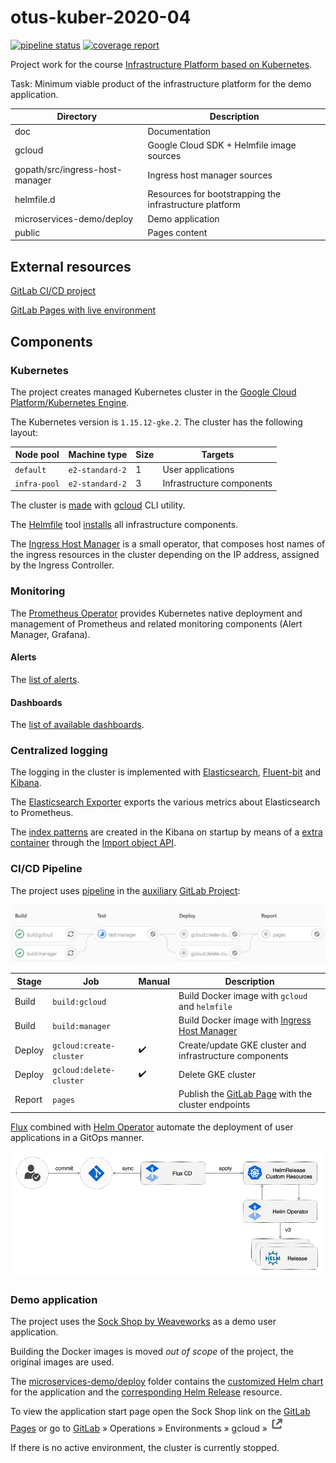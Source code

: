 # otus-kuber-2020-04

[![pipeline status](https://gitlab.com/kshuleshov/otus-kuber-2020-04/badges/master/pipeline.svg)](https://gitlab.com/kshuleshov/otus-kuber-2020-04/-/commits/master)
[![coverage report](https://gitlab.com/kshuleshov/otus-kuber-2020-04/badges/master/coverage.svg)](https://gitlab.com/kshuleshov/otus-kuber-2020-04/-/commits/master)

Project work for the course [Infrastructure Platform based on Kubernetes](https://otus.ru/learning/51674/).

Task: Minimum viable product of the infrastructure platform for the demo application.

| Directory | Description |
| --------- | ----------- |
| doc | Documentation |
| gcloud | Google Cloud SDK + Helmfile image sources |
| gopath/src/ingress-host-manager | Ingress host manager sources |
| helmfile.d | Resources for bootstrapping the infrastructure platform |
| microservices-demo/deploy | Demo application |
| public | Pages content |

## External resources

[GitLab CI/CD project](https://gitlab.com/kshuleshov/otus-kuber-2020-04)

[GitLab Pages with live environment](https://kshuleshov.gitlab.io/otus-kuber-2020-04/)

## Components
### Kubernetes

The project creates managed Kubernetes cluster in the [Google Cloud Platform/Kubernetes Engine](https://console.cloud.google.com/kubernetes).

The Kubernetes version is `1.15.12-gke.2`.
The cluster has the following layout:

| Node pool | Machine type | Size | Targets |
| --------- | ------------ | ---- | ------- |
| `default` | `e2-standard-2` | 1 | User applications |
| `infra-pool` | `e2-standard-2` | 3 | Infrastructure components |

The cluster is [made](./1-create-cluster.sh) with [gcloud](https://cloud.google.com/sdk/install) CLI utility.
 
The [Helmfile](https://github.com/roboll/helmfile) tool [installs](./2-install-infra.sh) all infrastructure components.

The [Ingress Host Manager](./gopath/src/ingress-host-manager) is a small operator,
that composes host names of the ingress resources in the cluster
depending on the IP address, assigned by the Ingress Controller.

### Monitoring

The [Prometheus Operator](https://github.com/prometheus-operator/prometheus-operator)
provides Kubernetes native deployment and management of Prometheus and related monitoring components (Alert Manager, Grafana).

#### Alerts

The [list of alerts](doc/alerts.md).

#### Dashboards

The [list of available dashboards](doc/dashboards.md).

### Centralized logging

The logging in the cluster is implemented with [Elasticsearch](https://www.elastic.co/elasticsearch/),
[Fluent-bit](https://fluentbit.io/) and [Kibana](https://www.elastic.co/kibana).

The [Elasticsearch Exporter](https://github.com/justwatchcom/elasticsearch_exporter)
exports the various metrics about Elasticsearch to Prometheus.

The [index patterns](./helmfile.d/values/files/kibana.import.ndjson)
are created in the Kibana on startup by means of a [extra container](./helmfile.d/values/kibana.values.yaml)
through the [Import object API](https://www.elastic.co/guide/en/kibana/current/saved-objects-api-import.html).

### CI/CD Pipeline

The project uses [pipeline](./.gitlab-ci.yml) in the [auxiliary](https://about.gitlab.com/solutions/github/)
[GitLab Project](https://gitlab.com/kshuleshov/otus-kuber-2020-04/-/pipelines):

![GitLab Pipeline](./doc/gitlab-pipeline.png)

| Stage | Job | Manual | Description |
| ----- | --- | ------ | ----------- |
| Build | `build:gcloud` | | Build Docker image with `gcloud` and `helmfile` |
| Build | `build:manager` | | Build Docker image with [Ingress Host Manager](./gopath/src/ingress-host-manager) |
| Deploy | `gcloud:create-cluster` | :heavy_check_mark: | Create/update GKE cluster and infrastructure components |
| Deploy | `gcloud:delete-cluster` | :heavy_check_mark: | Delete GKE cluster |
| Report | `pages` | | Publish the [GitLab Page](https://kshuleshov.gitlab.io/otus-kuber-2020-04/) with the cluster endpoints |

[Flux](https://github.com/fluxcd/flux) combined with [Helm Operator](https://docs.fluxcd.io/projects/helm-operator/en/latest/) automate the deployment of user applications in a GitOps manner.

![GitOps](./doc/fluxcd-helm-operator-diagram.png)

### Demo application

The project uses the [Sock Shop by Weaveworks](https://microservices-demo.github.io/) as a demo user application.

Building the Docker images is moved _out of scope_ of the project, the original images are used.

The [microservices-demo/deploy](./microservices-demo/deploy) folder contains
the [customized Helm chart](./microservices-demo/deploy/charts) for the application
and the [corresponding Helm Release](./microservices-demo/deploy/releases) resource.

To view the application start page open the Sock Shop link on the [GitLab Pages](https://kshuleshov.gitlab.io/otus-kuber-2020-04/)
or go to [GitLab](https://gitlab.com/kshuleshov/otus-kuber-2020-04) »
Operations »
Environments »
gcloud »
![Open live environment](doc/gitlab-external-link.png)

If there is no active environment, the cluster is currently stopped.

